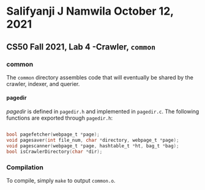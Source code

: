 # Salifyanji J Namwila October 12, 2021
## CS50 Fall 2021, Lab 4 -Crawler, `common`

### common 

The `common` directory assembles code that will eventually be shared by the crawler, indexer, and querier.

#### pagedir

*pagedir* is defined in `pagedir.h` and implemented in `pagedir.c`. The following functions are exported through `pagedir.h`:

```c

bool pagefetcher(webpage_t *page);
void pagesaver(int file_num, char *directory, webpage_t *page);
void pagescanner(webpage_t *page, hashtable_t *ht, bag_t *bag);
bool isCrawlerDirectory(char *dir);
```
### Compilation

To compile, simply `make` to output `common.o`.